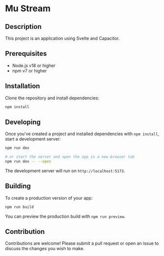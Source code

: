 # Mu Stream

## Description

This project is an application using Svelte and Capacitor.

## Prerequisites

- Node.js v18 or higher
- npm v7 or higher

## Installation

Clone the repository and install dependencies:

```bash
npm install
```

## Developing

Once you've created a project and installed dependencies with `npm install`, start a development
server:

```bash
npm run dev

# or start the server and open the app in a new browser tab
npm run dev -- --open
```

The development server will run on `http://localhost:5173`.

## Building

To create a production version of your app:

```bash
npm run build
```

You can preview the production build with `npm run preview`.

## Contribution

Contributions are welcome! Please submit a pull request or open an issue to discuss the changes you
wish to make.

